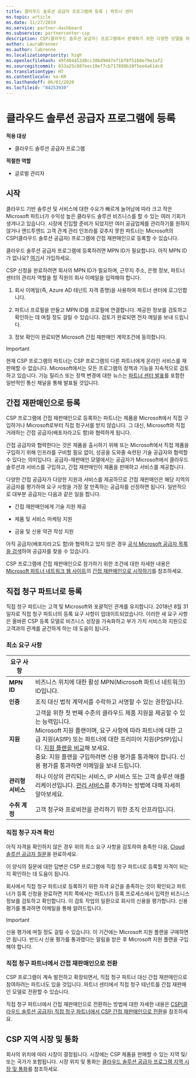```yaml
---
title: 클라우드 솔루션 공급자 프로그램에 등록 | 파트너 센터
ms.topic: article
ms.date: 11/27/2019
ms.service: partner-dashboard
ms.subservice: partnercenter-csp
description: CSP(클라우드 솔루션 공급자) 프로그램에서 판매하기 위한 다양한 모델을 파악하고 비즈니스에 가장 잘 맞는 모델을 결정합니다.
author: LauraBrenner
ms.author: labrenne
ms.localizationpriority: high
ms.openlocfilehash: 49f404452d8cc386d9d47ef1bf8f51b0e79e1af2
ms.sourcegitcommit: 833a25c887eec10ef7cb717898b10f5ee4a61dc8
ms.translationtype: HT
ms.contentlocale: ko-KR
ms.lasthandoff: 06/01/2020
ms.locfileid: "84253930"
---
```

# <a name="enroll-in-the-cloud-solution-provider-program"></a>클라우드 솔루션 공급자 프로그램에 등록

**적용 대상**

- 클라우드 솔루션 공급자 프로그램  

**적절한 역할**

- 글로벌 관리자

## <a name="get-started"></a>시작

클라우드 기반 솔루션 및 서비스에 대한 수요가 빠르게 늘어남에 따라 크고 작은 Microsoft 파트너가 수익성 높은 클라우드 솔루션 비즈니스를 할 수 있는 여러 기회가 생겨나고 있습니다. 시장에 진입할 준비가 되었지만 여러 공급업체를 관리하기를 원하지 않거나 엔드투엔드 고객 관계 관리 인프라를 갖추지 못한 파트너는 Microsoft의 CSP(클라우드 솔루션 공급자) 프로그램에 간접 재판매인으로 등록할 수 있습니다.

클라우드 솔루션 공급자 프로그램에 등록하려면 MPN ID가 필요합니다. 아직 MPN ID가 없나요? [여기](https://epe.mspartner.microsoft.com/EPE/portal/en-US?partnerid=)서 가입하세요.

CSP 신청을 완료하려면 회사의 MPN ID가 필요하며, 근무지 주소, 은행 정보, 파트너 센터의 관리자 역할을 할 직원의 회사 이메일을 입력해야 합니다.

1. 회사 이메일(즉, Azure AD 테넌트 자격 증명)을 사용하여 파트너 센터에 로그인합니다.

2. 파트너 프로필을 만들고 MPN ID를 프로필에 연결합니다.
제공한 정보를 검토하고 확인하는 데 며칠 정도 걸릴 수 있습니다. 검토가 완료되면 전자 메일을 보내 드립니다.

3. 정보 확인이 완료되면 Microsoft 간접 재판매인 계약조건에 동의합니다.

> [!IMPORTANT]  
> 현재 CSP 프로그램의 파트너는 CSP 프로그램의 다른 파트너에게 온라인 서비스를 재판매할 수 없습니다. Microsoft에서는 모든 프로그램의 정책과 기능을 지속적으로 검토하고 있습니다. 기능 릴리스 또는 정책 변경에 대한 뉴스는 [파트너 센터 발표](announcements/index.md)를 포함한 일반적인 통신 채널을 통해 발표될 것입니다.

## <a name="enroll-as-an-indirect-reseller"></a>간접 재판매인으로 등록

CSP 프로그램에 간접 재판매인으로 등록하는 파트너는 제품을 Microsoft에서 직접 구입하거나 Microsoft로부터 직접 청구서를 받지 않습니다. 그 대신, Microsoft와 직접 거래하는 간접 공급자(배포자라고도 함)와 협력하게 됩니다.

간접 공급자와 협력한다는 것은 제품을 출시하기 위해 또는 Microsoft에서 직접 제품을 구입하기 위해 인프라를 구비할 필요 없이, 성공을 도와줄 숙련된 기술 공급자와 협력할 수 있다는 의미입니다. 공급자-재판매인 모델에서는 공급자가 Microsoft에서 클라우드 솔루션과 서비스를 구입하고, 간접 재판매인이 제품을 판매하고 서비스를 제공합니다.

다양한 간접 공급자가 다양한 지원과 서비스를 제공하므로 간접 재판매인은 해당 지역의 공급자를 평가하여 요구 사항을 가장 잘 만족하는 공급자를 선정하면 됩니다. 일반적으로 대부분 공급자는 다음과 같은 일을 합니다.

- 간접 재판매인에게 기술 지원 제공

- 제품 및 서비스 마케팅 지원

- 금융 및 신용 약관 작성 지원

아직 공급자(배포자라고도 함)와 협력하고 있지 않은 경우 [공식 Microsoft 공급자 목록을 검색](https://partnercenter.microsoft.com/partner/find-a-provider)하여 공급자를 찾을 수 있습니다.

CSP 프로그램에 간접 재판매인으로 참가하기 위한 조건에 대한 자세한 내용은 [Microsoft 파트너 네트워크 웹 사이트](https://partner.microsoft.com/)의 [간접 재판매인으로 시작하기](https://partner.microsoft.com/cloud-solution-provider/whats-required)를 참조하세요. 

## <a name="enroll-as-a-direct-bill-partner"></a>직접 청구 파트너로 등록

직접 청구 파트너는 고객 및 Microsoft와 포괄적인 관계를 유지합니다. 2018년 8월 31일자로 직접 청구 파트너의 등록 요구 사항이 업데이트되었습니다. 이러한 새 요구 사항은 올바른 CSP 등록 모델로 비즈니스 성장을 가속화하고 부가 가치 서비스와 지원으로 고객과의 관계를 굳건하게 하는 데 도움이 됩니다. 

### <a name="minimum-requirements"></a>최소 요구 사항

|**요구 사항**|                             |
|--------------------------------|--------------------------------------------------------------|
|**MPN ID**   |비즈니스 위치에 대한 활성 MPN(Microsoft 파트너 네트워크) ID입니다.    |
|**인증**   |조직 대신 법적 계약서를 수락하고 서명할 수 있는 권한입니다.|
|**지원**   |고객을 위한 첫 번째 수준의 클라우드 제품 지원을 제공할 수 있는 능력입니다. <br>Microsoft 지원 플랜이며, 요구 사항에 따라 파트너에 대한 고급 지원(ASfP) 또는 파트너에 대한 프리미어 지원(PSfP)입니다. [지원 플랜을 비교](https://partner.microsoft.com/support/partnersupport)해 보세요.<br> 중요: 지원 플랜을 구입하려면 신용 평가를 통과해야 합니다. 신용 평가를 통과하면 이메일을 보내 드립니다. |
|**관리형 서비스**   |하나 이상의 관리되는 서비스, IP 서비스 또는 고객 솔루션 애플리케이션입니다. [관리 서비스](https://partner.microsoft.com/business-opportunities/managed-services-provider)를 추가하는 방법에 대해 자세히 알아보세요.|
|**수취 계정** |고객 청구와 프로비전을 관리하기 위한 조직 인프라입니다.

### <a name="verify-direct-bill-eligibility"></a>직접 청구 자격 확인

아직 자격을 확인하지 않은 경우 위의 최소 요구 사항을 검토하여 충족한 다음, [Cloud 솔루션 공급자 질문](https://partner.microsoft.com/cloud-solution-provider/assessment)을 완료하세요.

이 양식의 질문에 대한 답변은 CSP 프로그램에 직접 청구 파트너로 등록할 자격이 되는지 확인하는 데 도움이 됩니다.

회사에서 직접 청구 파트너로 등록하기 위한 자격 요건을 충족하는 것이 확인되고 파트너가 등록 신청을 완료하면 저희 쪽에서는 파트너가 등록 프로세스에서 입력한 비즈니스 정보를 검토하고 확인합니다. 이 검토 작업의 일환으로 회사의 신용을 평가합니다. 신용 평가를 통과하면 이메일을 통해 알려드립니다.

>[!IMPORTANT]
>신용 평가에 며칠 정도 걸릴 수 있습니다. 이 기간에는 Microsoft 지원 플랜을 구매하면 안 됩니다. 반드시 신용 평가를 통과했다는 알림을 받은 후 Microsoft 지원 플랜을 구입해야 합니다.

### <a name="transition-from-direct-bill-to-indirect-reseller"></a>직접 청구 파트너에서 간접 재판매인으로 전환

CSP 프로그램이 계속 발전하고 확장되면서, 직접 청구 파트너 대신 간접 재판매인으로 참여하려는 파트너도 있을 것입니다. 파트너 센터에서 직접 청구 테넌트를 간접 재판매인 모델로 전환할 수 있습니다.

직접 청구 파트너에서 간접 재판매인으로 전환하는 방법에 대한 자세한 내용은 [CSP(클라우드 솔루션 공급자) 직접 청구 파트너에서 CSP 간접 재판매인으로 전환](transition-direct-to-indirect.md)을 참조하세요.

## <a name="csp-regional-markets-and-currencies"></a>CSP 지역 시장 및 통화

회사의 위치에 따라 시장이 결정됩니다. 시장에는 CSP 제품을 판매할 수 있는 지역 및/또는 국가가 포함됩니다. 시장 위치 및 통화는 [클라우드 솔루션 공급자 프로그램 지역 시장 및 통화](regional-authorization-overview.md)를 참조하세요.

